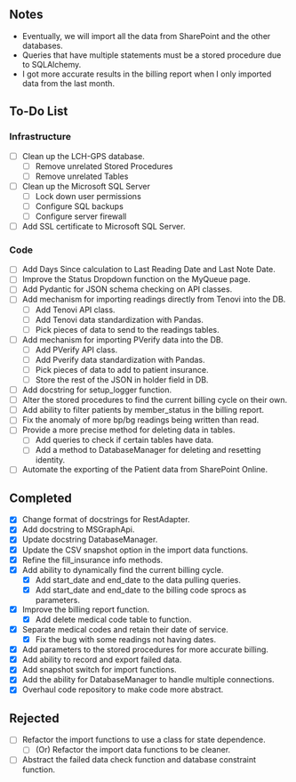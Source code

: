 ## Notes
- Eventually, we will import all the data from SharePoint and the other databases.
- Queries that have multiple statements must be a stored procedure due to SQLAlchemy.
- I got more accurate results in the billing report when I only imported data from the last month.

## To-Do List
### Infrastructure
- [ ] Clean up the LCH-GPS database.
	- [ ] Remove unrelated Stored Procedures
	- [ ] Remove unrelated Tables
- [ ] Clean up the Microsoft SQL Server
	- [ ] Lock down user permissions
	- [ ] Configure SQL backups
	- [ ] Configure server firewall
- [ ] Add SSL certificate to Microsoft SQL Server.
### Code
- [ ] Add Days Since calculation to Last Reading Date and Last Note Date.
- [ ] Improve the Status Dropdown function on the MyQueue page.
- [ ] Add Pydantic for JSON schema checking on API classes.
- [ ] Add mechanism for importing readings directly from Tenovi into the DB.
	- [ ] Add Tenovi API class. 
	- [ ] Add Tenovi data standardization with Pandas.
	- [ ] Pick pieces of data to send to the readings tables.
- [ ] Add mechanism for importing PVerify data into the DB.
	- [ ] Add PVerify API class.
	- [ ] Add Pverify data standardization with Pandas.
	- [ ] Pick pieces of data to add to patient insurance.
	- [ ] Store the rest of the JSON in holder field in DB.
- [ ] Add docstring for setup_logger function.
- [ ] Alter the stored procedures to find the current billing cycle on their own.
- [ ] Add ability to filter patients by member_status in the billing report.
- [ ] Fix the anomaly of more bp/bg readings being written than read.
- [ ] Provide a more precise method for deleting data in tables.
	- [ ] Add queries to check if certain tables have data.
	- [ ] Add a method to DatabaseManager for deleting and resetting identity.
- [ ] Automate the exporting of the Patient data from SharePoint Online.

## Completed
- [x] Change format of docstrings for RestAdapter.
- [x] Add docstring to MSGraphApi.
- [x] Update docstring DatabaseManager.
- [x] Update the CSV snapshot option in the import data functions.
- [x] Refine the fill_insurance info methods.
- [x] Add ability to dynamically find the current billing cycle.
	- [x] Add start_date and end_date to the data pulling queries.
	- [x] Add start_date and end_date to the billing code sprocs as parameters.
- [x] Improve the billing report function.
	- [x] Add delete medical code table to function.
- [x] Separate medical codes and retain their date of service.
	- [x] Fix the bug with some readings not having dates.
- [x] Add parameters to the stored procedures for more accurate billing.
- [x] Add ability to record and export failed data.
- [x] Add snapshot switch for import functions.
- [x] Add the ability for DatabaseManager to handle multiple connections.
- [x] Overhaul code repository to make code more abstract.

## Rejected
- [ ] Refactor the import functions to use a class for state dependence.
	- [ ] (Or) Refactor the import data functions to be cleaner.
- [ ] Abstract the failed data check function and database constraint function.